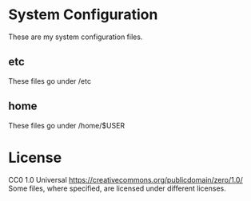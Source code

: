# System Configuration

These are my system configuration files.

## etc
These files go under /etc

## home
These files go under /home/$USER

# License
CC0 1.0 Universal <https://creativecommons.org/publicdomain/zero/1.0/>
Some files, where specified, are licensed under different
licenses.
